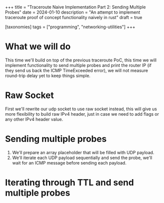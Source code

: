 +++
title = "Traceroute Naive Implementation Part 2: Sending Multiple Probes"
date = 2024-01-10
description = "An attempt to implement traceroute proof of concept functionality naively in rust"
draft = true

[taxonomies]
tags = ["programming", "networking-utilities"]
+++


# What we will do
This time we'll build on top of the previous traceroute PoC, this time we will
implement functionality to send multiple probes and print the router IP (if they send us back the ICMP TimeExceeded error),
we will not measure round-trip delay yet to keep things simple.

# Raw Socket
First we'll rewrite our udp socket to use raw socket instead, this will give us
more flexibility to build raw IPv4 header, just in case we need to add flags or any other
IPv4 header value.

# Sending multiple probes
1. We'll prepare an array placeholder that will be filled with UDP payload.
2. We'll iterate each UDP payload sequentially and send the probe, we'll wait for an ICMP message before sending each payload.

# Iterating through TTL and send multiple probes

